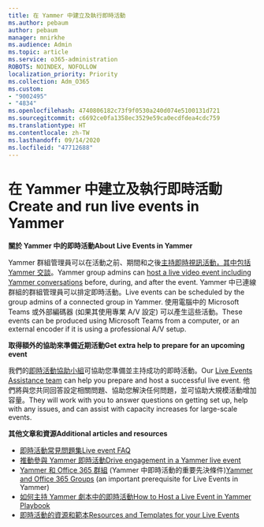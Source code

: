 ```yaml
---
title: 在 Yammer 中建立及執行即時活動
ms.author: pebaum
author: pebaum
manager: mnirkhe
ms.audience: Admin
ms.topic: article
ms.service: o365-administration
ROBOTS: NOINDEX, NOFOLLOW
localization_priority: Priority
ms.collection: Adm_O365
ms.custom:
- "9002495"
- "4834"
ms.openlocfilehash: 4740806182c73f9f0530a240d074e5100131d721
ms.sourcegitcommit: c6692ce0fa1358ec3529e59ca0ecdfdea4cdc759
ms.translationtype: HT
ms.contentlocale: zh-TW
ms.lasthandoff: 09/14/2020
ms.locfileid: "47712688"
---
```

# <a name="create-and-run-live-events-in-yammer"></a><span data-ttu-id="3c8ad-102">在 Yammer 中建立及執行即時活動</span><span class="sxs-lookup"><span data-stu-id="3c8ad-102">Create and run live events in Yammer</span></span>

<span data-ttu-id="3c8ad-103">**關於 Yammer 中的即時活動**</span><span class="sxs-lookup"><span data-stu-id="3c8ad-103">**About Live Events in Yammer**</span></span>

<span data-ttu-id="3c8ad-104">Yammer 群組管理員可以在活動之前、期間和之後[主持即時視訊活動，其中包括 Yammer 交談](https://docs.microsoft.com/yammer/manage-yammer-groups/yammer-live-events)。</span><span class="sxs-lookup"><span data-stu-id="3c8ad-104">Yammer group admins can [host a live video event including Yammer conversations](https://docs.microsoft.com/yammer/manage-yammer-groups/yammer-live-events) before, during, and after the event.</span></span> <span data-ttu-id="3c8ad-105">Yammer 中已連線群組的群組管理員可以排定即時活動。</span><span class="sxs-lookup"><span data-stu-id="3c8ad-105">Live events can be scheduled by the group admins of a connected group in Yammer.</span></span> <span data-ttu-id="3c8ad-106">使用電腦中的 Microsoft Teams 或外部編碼器 (如果其使用專業 A/V 設定) 可以產生這些活動。</span><span class="sxs-lookup"><span data-stu-id="3c8ad-106">These events can be produced using Microsoft Teams from a computer, or an external encoder if it is using a professional A/V setup.</span></span>

<span data-ttu-id="3c8ad-107">**取得額外的協助來準備近期活動**</span><span class="sxs-lookup"><span data-stu-id="3c8ad-107">**Get extra help to prepare for an upcoming event**</span></span>

<span data-ttu-id="3c8ad-108">我們的[即時活動協助小組](https://aka.ms/AA87gbh)可協助您準備並主持成功的即時活動。</span><span class="sxs-lookup"><span data-stu-id="3c8ad-108">Our [Live Events Assistance team](https://aka.ms/AA87gbh) can help you prepare and host a successful live event.</span></span> <span data-ttu-id="3c8ad-109">他們將與您共同回答設定相關問題、協助您解決任何問題，並可協助大規模活動增加容量。</span><span class="sxs-lookup"><span data-stu-id="3c8ad-109">They will work with you to answer questions on getting set up, help with any issues, and can assist with capacity increases for large-scale events.</span></span>

<span data-ttu-id="3c8ad-110">**其他文章和資源**</span><span class="sxs-lookup"><span data-stu-id="3c8ad-110">**Additional articles and resources**</span></span>

- [<span data-ttu-id="3c8ad-111">即時活動常見問題集</span><span class="sxs-lookup"><span data-stu-id="3c8ad-111">Live event FAQ</span></span>](https://support.office.com/article/43bbd59d-a734-4c8f-923d-6a239d137d34)
- [<span data-ttu-id="3c8ad-112">推動參與 Yammer 即時活動</span><span class="sxs-lookup"><span data-stu-id="3c8ad-112">Drive engagement in a Yammer live event</span></span>](https://support.office.com/article/drive-engagement-in-a-yammer-live-event-c0244ad8-6dcb-419c-add9-2e4a00543412?ui=en-US&rs=en-US&ad=US)
- <span data-ttu-id="3c8ad-113">[Yammer 和 Office 365 群組](https://docs.microsoft.com/yammer/manage-yammer-groups/yammer-and-office-365-groups) (Yammer 中即時活動的重要先決條件)</span><span class="sxs-lookup"><span data-stu-id="3c8ad-113">[Yammer and Office 365 Groups](https://docs.microsoft.com/yammer/manage-yammer-groups/yammer-and-office-365-groups) (an important prerequisite for Live Events in Yammer)</span></span>
- [<span data-ttu-id="3c8ad-114">如何主持 Yammer 劇本中的即時活動</span><span class="sxs-lookup"><span data-stu-id="3c8ad-114">How to Host a Live Event in Yammer Playbook</span></span>](https://aka.ms/LiveEventsinYammerplaybook)
- [<span data-ttu-id="3c8ad-115">即時活動的資源和範本</span><span class="sxs-lookup"><span data-stu-id="3c8ad-115">Resources and Templates for your Live Events</span></span>](https://aka.ms/LiveEventYammerTemplates)
